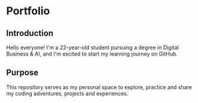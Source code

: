 # Portfolio

## Introduction
Hello everyone! I'm a 22-year-old student pursuing a degree in Digital Business & AI, and I'm excited to start my learning journey on GitHub.

## Purpose
This repository serves as my personal space to explore, practice and share my coding adventures, projects and experiences.
